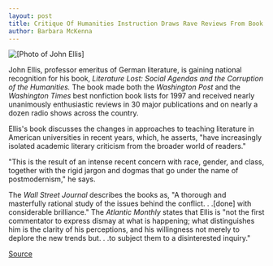 ```yaml
---
layout: post
title: Critique Of Humanities Instruction Draws Rave Reviews From Book Critics
author: Barbara McKenna
---
```


![\[Photo of John Ellis\]][1]

John Ellis, professor emeritus of German literature, is gaining national recognition for his book, _Literature Lost: Social Agendas and the Corruption of the Humanities._ The book made both the _Washington Post_ and the _Washington Times_ best nonfiction book lists for 1997 and received nearly unanimously enthusiastic reviews in 30 major publications and on nearly a dozen radio shows across the country.

Ellis's book discusses the changes in approaches to teaching literature in American universities in recent years, which, he asserts, "have increasingly isolated academic literary criticism from the broader world of readers."

"This is the result of an intense recent concern with race, gender, and class, together with the rigid jargon and dogmas that go under the name of postmodernism," he says.

The _Wall Street Journal_ describes the books as, "A thorough and masterfully rational study of the issues behind the conflict. . .[done] with considerable brilliance." The _Atlantic Monthly_ states that Ellis is "not the first commentator to express dismay at what is happening; what distinguishes him is the clarity of his perceptions, and his willingness not merely to deplore the new trends but. . .to subject them to a disinterested inquiry."

[1]: http://www1.ucsc.edu/oncampus/currents/97-98/art/ellis_john.98-03-09.gif

[Source](http://www1.ucsc.edu/oncampus/currents/97-98/03-09/ellis.htm "Permalink to John Ellis book on teaching of literature: 03-09-98")
